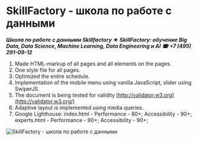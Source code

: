 # SkillFactory - школа по работе с данными

***Школа по работе с данными Skillfactory ★ SkillFactory: обучение Big Data, Data Science, Machine Learning, Data Engineering и AI ☎ +7 (495) 291-09-12***
1. Made HTML-markup of all pages and all elements on the pages.
2. One style file for all pages.
3. Optimized the entire schedule.
4. Implementation of the mobile menu using vanilla JavaScript, slider using SwiperJS.
5. The document is being tested for validity [http://validator.w3.org](http://validator.w3.org/)
6. Adaptive layout is implemented using media queries.
7. Google Lighthouse:
	index.html - Performance - 80+; Accessibility - 90+;
	experts.html - Performance - 90+; Accessibility - 90+;
<p><img src="https://repository-images.githubusercontent.com/193087925/afa5ab00-95b5-11e9-9a16-7c09241080b8" alt="SkillFactory - школа по работе с данными"></p>
